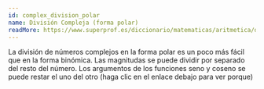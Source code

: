 ```yaml
---
id: complex_division_polar
name: División Compleja (forma polar)
readMore: https://www.superprof.es/diccionario/matematicas/aritmetica/division-complejos.html
---
```


La división de números complejos en la forma polar es un poco más fácil que en la forma binómica. Las magnitudas se puede dividir por separado del resto del número. Los argumentos de los funciones seno y coseno se puede restar el uno del otro (haga clic en el enlace debajo para ver porque)